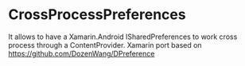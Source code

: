 # CrossProcessPreferences
It allows to have a Xamarin.Android ISharedPreferences to work cross process through a ContentProvider. Xamarin port based on https://github.com/DozenWang/DPreference
